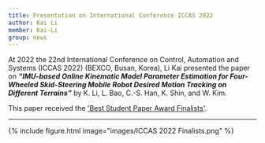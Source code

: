 ```yaml
---
title: Presentation on International Conference ICCAS 2022
author: Kai Li
member: Kai-Li
group: news
---
```



At 2022 the 22nd International Conference on Control, Automation and Systems (ICCAS 2022) (BEXCO, Busan, Korea), Li Kai presented the paper on **_“IMU-based Online Kinematic Model Parameter Estimation for Four-Wheeled Skid-Steering Mobile Robot Desired Motion Tracking on Different Terrains”_** by K. Li, L. Bao, C.-S. Han, K. Shin, and W. Kim.    
     
     
This paper received the ['Best Student Paper Award Finalists'](https://2022.iccas.org/?page_id=988).     


***
{%
  include figure.html
  image="images/ICCAS 2022 Finalists.png"
%}



